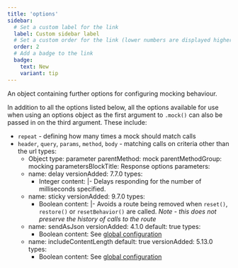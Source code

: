 ```yaml
---
title: 'options'
sidebar:
  # Set a custom label for the link
  label: Custom sidebar label
  # Set a custom order for the link (lower numbers are displayed higher up)
  order: 2
  # Add a badge to the link
  badge:
    text: New
    variant: tip
---
```


An object containing further options for configuring mocking behaviour.

In addition to all the options listed below, all the options available for use when using an options object as the first argument to `.mock()` can also be passed in on the third argument. These include:

- `repeat` - defining how many times a mock should match calls
- `header`, `query`, `params`, `method`, `body` - matching calls on criteria other than the url
types:
  - Object
type: parameter
parentMethod: mock
parentMethodGroup: mocking
parametersBlockTitle: Response options
parameters:
  - name: delay
    versionAdded: 7.7.0
    types:
      - Integer
    content: |-
      Delays responding for the number of milliseconds specified.
  - name: sticky
    versionAdded: 9.7.0
    types:
      - Boolean
    content: |-
      Avoids a route being removed when `reset()`, `restore()` or `resetBehavior()` are called. *Note - this does not preserve the history of calls to the route*
  - name: sendAsJson
    versionAdded: 4.1.0
    default: true
    types:
      - Boolean
    content: See [global configuration](#usageconfiguration)
  - name: includeContentLength
    default: true
    versionAdded: 5.13.0
    types:
      - Boolean
    content: See [global configuration](#usageconfiguration)

